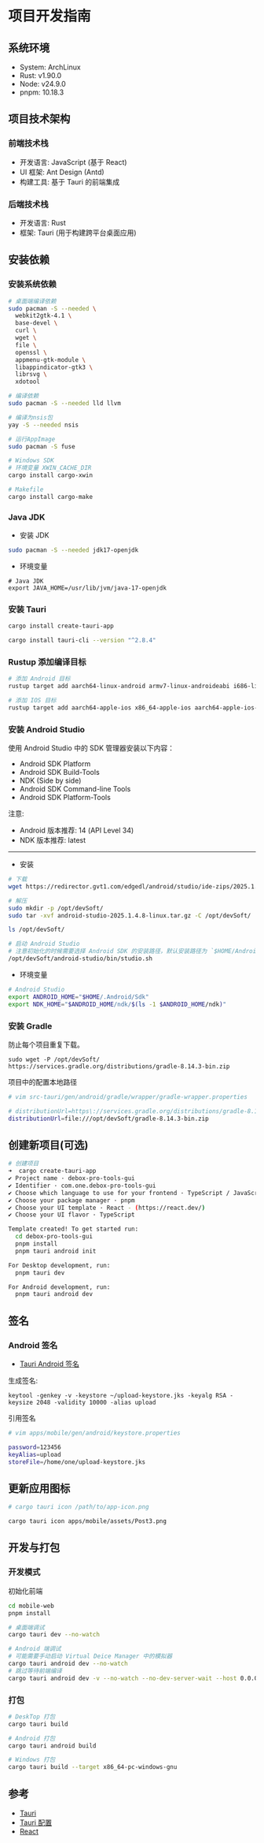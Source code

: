 # 项目开发指南

## 系统环境

- System: ArchLinux
- Rust: v1.90.0
- Node: v24.9.0
- pnpm: 10.18.3

## 项目技术架构

### 前端技术栈

- 开发语言: JavaScript (基于 React)
- UI 框架: Ant Design (Antd)
- 构建工具: 基于 Tauri 的前端集成

### 后端技术栈

- 开发语言: Rust
- 框架: Tauri (用于构建跨平台桌面应用)

## 安装依赖

### 安装系统依赖

```sh
# 桌面端编译依赖
sudo pacman -S --needed \
  webkit2gtk-4.1 \
  base-devel \
  curl \
  wget \
  file \
  openssl \
  appmenu-gtk-module \
  libappindicator-gtk3 \
  librsvg \
  xdotool

# 编译依赖
sudo pacman -S --needed lld llvm

# 编译为nsis包
yay -S --needed nsis

# 运行AppImage
sudo pacman -S fuse

# Windows SDK
# 环境变量 XWIN_CACHE_DIR
cargo install cargo-xwin

# Makefile
cargo install cargo-make
```

### Java JDK

- 安装 JDK

```sh
sudo pacman -S --needed jdk17-openjdk
```

- 环境变量

```shell
# Java JDK
export JAVA_HOME=/usr/lib/jvm/java-17-openjdk
```

### 安装 Tauri

```sh
cargo install create-tauri-app

cargo install tauri-cli --version "^2.8.4"
```

### Rustup 添加编译目标

```sh
# 添加 Android 目标
rustup target add aarch64-linux-android armv7-linux-androideabi i686-linux-android x86_64-linux-android

# 添加 IOS 目标
rustup target add aarch64-apple-ios x86_64-apple-ios aarch64-apple-ios-sim
```

### 安装 Android Studio

使用 Android Studio 中的 SDK 管理器安装以下内容：

- Android SDK Platform
- Android SDK Build-Tools
- NDK (Side by side)
- Android SDK Command-line Tools
- Android SDK Platform-Tools

注意:

- Android 版本推荐: 14 (API Level 34)
- NDK 版本推荐: latest

---

- 安装

```sh
# 下载
wget https://redirector.gvt1.com/edgedl/android/studio/ide-zips/2025.1.4.8/android-studio-2025.1.4.8-linux.tar.gz

# 解压
sudo mkdir -p /opt/devSoft/
sudo tar -xvf android-studio-2025.1.4.8-linux.tar.gz -C /opt/devSoft/

ls /opt/devSoft/

# 启动 Android Studio
# 注意初始化的时候需要选择 Android SDK 的安装路径，默认安装路径为 `$HOME/Android/Sdk`, 这里调整为 `$HOME/Android/Sdk`。
/opt/devSoft/android-studio/bin/studio.sh
```

- 环境变量

```sh
# Android Studio
export ANDROID_HOME="$HOME/.Android/Sdk"
export NDK_HOME="$ANDROID_HOME/ndk/$(ls -1 $ANDROID_HOME/ndk)"
```

### 安装 Gradle

防止每个项目重复下载。

```shell
sudo wget -P /opt/devSoft/ https://services.gradle.org/distributions/gradle-8.14.3-bin.zip
```

项目中的配置本地路径

```sh
# vim src-tauri/gen/android/gradle/wrapper/gradle-wrapper.properties

# distributionUrl=https\://services.gradle.org/distributions/gradle-8.14.3-bin.zip
distributionUrl=file:///opt/devSoft/gradle-8.14.3-bin.zip
```

## 创建新项目(可选)

```sh
# 创建项目
➜  cargo create-tauri-app
✔ Project name · debox-pro-tools-gui
✔ Identifier · com.one.debox-pro-tools-gui
✔ Choose which language to use for your frontend · TypeScript / JavaScript - (pnpm, yarn, npm, deno, bun)
✔ Choose your package manager · pnpm
✔ Choose your UI template · React - (https://react.dev/)
✔ Choose your UI flavor · TypeScript

Template created! To get started run:
  cd debox-pro-tools-gui
  pnpm install
  pnpm tauri android init

For Desktop development, run:
  pnpm tauri dev

For Android development, run:
  pnpm tauri android dev
```

## 签名

### Android 签名

- [Tauri Android 签名](https://tauri.app/distribute/sign/android/)

生成签名:

```shell
keytool -genkey -v -keystore ~/upload-keystore.jks -keyalg RSA -keysize 2048 -validity 10000 -alias upload
```

引用签名

```sh
# vim apps/mobile/gen/android/keystore.properties

password=123456
keyAlias=upload
storeFile=/home/one/upload-keystore.jks
```

## 更新应用图标

```sh
# cargo tauri icon /path/to/app-icon.png

cargo tauri icon apps/mobile/assets/Post3.png
```

## 开发与打包

### 开发模式

初始化前端

```sh
cd mobile-web
pnpm install
```

```sh
# 桌面端调试
cargo tauri dev --no-watch

# Android 端调试
# 可能需要手动启动 Virtual Deice Manager 中的模拟器
cargo tauri android dev --no-watch
# 跳过等待前端编译
cargo tauri android dev -v --no-watch --no-dev-server-wait --host 0.0.0.0 --port 1430
```

### 打包

```sh
# DeskTop 打包
cargo tauri build

# Android 打包
cargo tauri android build

# Windows 打包
cargo tauri build --target x86_64-pc-windows-gnu
```

## 参考

- [Tauri](https://tauri.app/start/)
- [Tauri 配置](https://tauri.app/reference/config/)
- [React](https://react.dev/)
